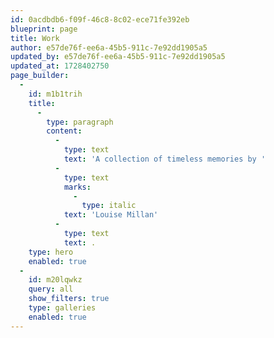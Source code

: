 ```yaml
---
id: 0acdbdb6-f09f-46c8-8c02-ece71fe392eb
blueprint: page
title: Work
author: e57de76f-ee6a-45b5-911c-7e92dd1905a5
updated_by: e57de76f-ee6a-45b5-911c-7e92dd1905a5
updated_at: 1728402750
page_builder:
  -
    id: m1b1trih
    title:
      -
        type: paragraph
        content:
          -
            type: text
            text: 'A collection of timeless memories by '
          -
            type: text
            marks:
              -
                type: italic
            text: 'Louise Millan'
          -
            type: text
            text: .
    type: hero
    enabled: true
  -
    id: m20lqwkz
    query: all
    show_filters: true
    type: galleries
    enabled: true
---
```

